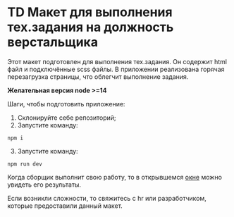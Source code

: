 # TD Макет для выполнения тех.задания на должность верстальщика

Этот макет подготовлен для выполнения тех.задания. Он содержит html файл и подключённые scss файлы.
В приложении реализована горячая перезагрузка страницы, что облегчит выполнение задания.

**Желательная версия node >=14**

Шаги, чтобы подготовить приложение:
  1. Склонируйте себе репозиторий;
  2. Запустите команду:
```
npm i
```
  3. Запустите команду:
```
npm run dev
```

Когда сборщик выполнит свою работу, то в открывшемся [окне](http://localhost:3000) можно увидеть его результаты.

Если возникли сложности, то свяжитесь с hr или разработчиком, которые предоставили данный макет.